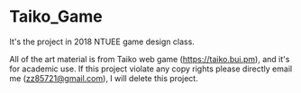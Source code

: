 # Taiko_Game
It's the project in 2018 NTUEE game design class. 

All of the art material is from Taiko web game (https://taiko.bui.pm), and it's for academic use. 
If this project violate any copy rights please directly email me (zz85721@gmail.com), I will delete this project.

